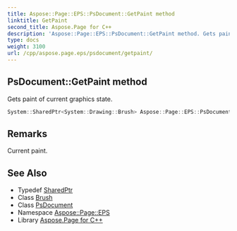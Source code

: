 ```yaml
---
title: Aspose::Page::EPS::PsDocument::GetPaint method
linktitle: GetPaint
second_title: Aspose.Page for C++
description: 'Aspose::Page::EPS::PsDocument::GetPaint method. Gets paint of current graphics state in C++.'
type: docs
weight: 3100
url: /cpp/aspose.page.eps/psdocument/getpaint/
---
```

## PsDocument::GetPaint method


Gets paint of current graphics state.

```cpp
System::SharedPtr<System::Drawing::Brush> Aspose::Page::EPS::PsDocument::GetPaint()
```

## Remarks


<return> Current paint.</return> 
## See Also

* Typedef [SharedPtr](../../../system/sharedptr/)
* Class [Brush](../../../system.drawing/brush/)
* Class [PsDocument](../)
* Namespace [Aspose::Page::EPS](../../)
* Library [Aspose.Page for C++](../../../)
